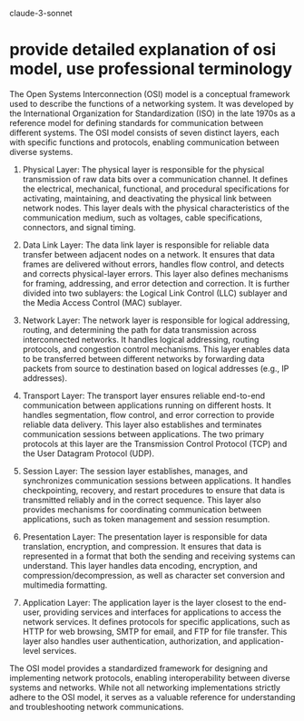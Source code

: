 claude-3-sonnet

# provide detailed explanation of osi model, use professional terminology

The Open Systems Interconnection (OSI) model is a conceptual framework used to describe the functions of a networking system. It was developed by the International Organization for Standardization (ISO) in the late 1970s as a reference model for defining standards for communication between different systems. The OSI model consists of seven distinct layers, each with specific functions and protocols, enabling communication between diverse systems.

1. Physical Layer:
   The physical layer is responsible for the physical transmission of raw data bits over a communication channel. It defines the electrical, mechanical, functional, and procedural specifications for activating, maintaining, and deactivating the physical link between network nodes. This layer deals with the physical characteristics of the communication medium, such as voltages, cable specifications, connectors, and signal timing.

2. Data Link Layer:
   The data link layer is responsible for reliable data transfer between adjacent nodes on a network. It ensures that data frames are delivered without errors, handles flow control, and detects and corrects physical-layer errors. This layer also defines mechanisms for framing, addressing, and error detection and correction. It is further divided into two sublayers: the Logical Link Control (LLC) sublayer and the Media Access Control (MAC) sublayer.

3. Network Layer:
   The network layer is responsible for logical addressing, routing, and determining the path for data transmission across interconnected networks. It handles logical addressing, routing protocols, and congestion control mechanisms. This layer enables data to be transferred between different networks by forwarding data packets from source to destination based on logical addresses (e.g., IP addresses).

4. Transport Layer:
   The transport layer ensures reliable end-to-end communication between applications running on different hosts. It handles segmentation, flow control, and error correction to provide reliable data delivery. This layer also establishes and terminates communication sessions between applications. The two primary protocols at this layer are the Transmission Control Protocol (TCP) and the User Datagram Protocol (UDP).

5. Session Layer:
   The session layer establishes, manages, and synchronizes communication sessions between applications. It handles checkpointing, recovery, and restart procedures to ensure that data is transmitted reliably and in the correct sequence. This layer also provides mechanisms for coordinating communication between applications, such as token management and session resumption.

6. Presentation Layer:
   The presentation layer is responsible for data translation, encryption, and compression. It ensures that data is represented in a format that both the sending and receiving systems can understand. This layer handles data encoding, encryption, and compression/decompression, as well as character set conversion and multimedia formatting.

7. Application Layer:
   The application layer is the layer closest to the end-user, providing services and interfaces for applications to access the network services. It defines protocols for specific applications, such as HTTP for web browsing, SMTP for email, and FTP for file transfer. This layer also handles user authentication, authorization, and application-level services.

The OSI model provides a standardized framework for designing and implementing network protocols, enabling interoperability between diverse systems and networks. While not all networking implementations strictly adhere to the OSI model, it serves as a valuable reference for understanding and troubleshooting network communications.
